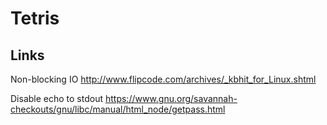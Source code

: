 # Tetris

## Links
Non-blocking IO
http://www.flipcode.com/archives/_kbhit_for_Linux.shtml   

Disable echo to stdout
https://www.gnu.org/savannah-checkouts/gnu/libc/manual/html_node/getpass.html


